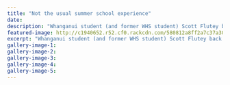 ```yaml
---
title: "Not the usual summer school experience"
date: 
description: "Whanganui student (and former WHS student) Scott Flutey back from Rwanda and the Commonwealth Summer School, Wanganui Chronicle article on 6/10/16..."
featured-image: http://c1940652.r52.cf0.rackcdn.com/580812a8ff2a7c37a30011f0/Ex-Scott-Flutey-summer-school-in-Rwanda-Chron-6-oct-2016.jpg
excerpt: "Whanganui student (and former WHS student) Scott Flutey back from Rwanda and the Commonwealth Summer School"
gallery-image-1: 
gallery-image-2: 
gallery-image-3: 
gallery-image-4: 
gallery-image-5: 
---
```

